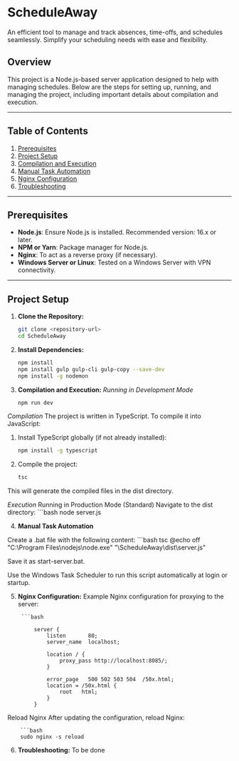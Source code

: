 # ScheduleAway

An efficient tool to manage and track absences, time-offs, and schedules seamlessly. Simplify your scheduling needs with ease and flexibility.

## Overview
This project is a Node.js-based server application designed to help with managing schedules. Below are the steps for setting up, running, and managing the project, including important details about compilation and execution.

---

## Table of Contents
1. [Prerequisites](#prerequisites)
2. [Project Setup](#project-setup)
3. [Compilation and Execution](#compilation-and-execution)
4. [Manual Task Automation](#manual-task-automation)
5. [Nginx Configuration](#nginx-configuration)
6. [Troubleshooting](#troubleshooting)

---

## Prerequisites

- **Node.js**: Ensure Node.js is installed. Recommended version: 16.x or later.
- **NPM or Yarn**: Package manager for Node.js.
- **Nginx**: To act as a reverse proxy (if necessary).
- **Windows Server or Linux**: Tested on a Windows Server with VPN connectivity.

---

## Project Setup

1. **Clone the Repository:**
   ```bash
   git clone <repository-url>
   cd ScheduleAway

2. **Install Dependencies:**
    ```bash
   npm install
   npm install gulp gulp-cli gulp-copy --save-dev
   npm install -g nodemon


3. **Compilation and Execution:**
*Running in Development  Mode*
    ```bash
    npm run dev

*Compilation*
The project is written in TypeScript. To compile it into JavaScript:

1. Install TypeScript globally (if not already installed):
    ```bash
    npm install -g typescript

2. Compile the project:
    ```bash
    tsc

This will generate the compiled files in the dist directory.

*Execution*
Running in Production Mode (Standard)
Navigate to the dist directory:
    ```bash
    node server.js


4. **Manual Task Automation**

Create a .bat file with the following content:
    ```bash
        tsc
    @echo off
    "C:\Program Files\nodejs\node.exe" "<yourPath>\ScheduleAway\dist\server.js"

Save it as start-server.bat.

Use the Windows Task Scheduler to run this script automatically at login or startup.

5. **Nginx Configuration:**
Example Nginx configuration for proxying to the server:

        ```bash

            server {
                listen       80;
                server_name  localhost;

                location / {
                    proxy_pass http://localhost:8085/;
                }

                error_page   500 502 503 504  /50x.html;
                location = /50x.html {
                    root   html;
                }
            }

Reload Nginx
After updating the configuration, reload Nginx:

        ```bash
        sudo nginx -s reload

6. **Troubleshooting:**
To be done